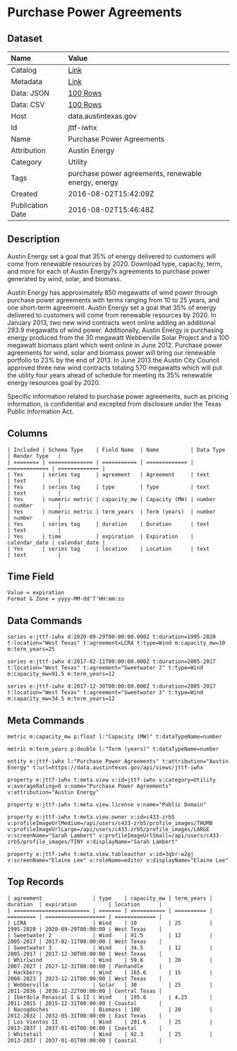 # Purchase Power Agreements

## Dataset

| Name | Value |
| :--- | :---- |
| Catalog | [Link](https://catalog.data.gov/dataset/purchase-power-agreements) |
| Metadata | [Link](https://data.austintexas.gov/api/views/jttf-iwhx) |
| Data: JSON | [100 Rows](https://data.austintexas.gov/api/views/jttf-iwhx/rows.json?max_rows=100) |
| Data: CSV | [100 Rows](https://data.austintexas.gov/api/views/jttf-iwhx/rows.csv?max_rows=100) |
| Host | data.austintexas.gov |
| Id | jttf-iwhx |
| Name | Purchase Power Agreements |
| Attribution | Austin Energy |
| Category | Utility |
| Tags | purchase power agreements, renewable energy, energy |
| Created | 2016-08-02T15:42:09Z |
| Publication Date | 2016-08-02T15:46:48Z |

## Description

Austin Energy set a goal that 35% of energy delivered to customers will come from renewable resources by 2020. Download type, capacity, term, and more for each of Austin Energy?s agreements to purchase power generated by wind, solar, and biomass.

Austin Energy has approximately 850 megawatts of wind power through purchase power agreements with terms ranging from 10 to 25 years, and one short-term agreement. Austin Energy set a goal that 35% of energy delivered to customers will come from renewable resources by 2020. In January 2013, two new wind contracts went online adding an additional 293.9 megawatts of wind power.  Additionally, Austin Energy is purchasing energy produced from the 30 megawatt Webberville Solar Project and a 100 megawatt biomass plant which went online in June 2012. Purchase power agreements for wind, solar and biomass power will bring our renewable portfolio to 23% by the end of 2013. In June 2013 the Austin City Council approved three new wind contracts totaling 570 megawatts which will put the utility four years ahead of schedule for meeting its 35% renewable energy resources goal by 2020. 

Specific information related to purchase power agreements, such as pricing information, is confidential and excepted from disclosure under the Texas Public Information Act.

## Columns

```ls
| Included | Schema Type    | Field Name  | Name          | Data Type     | Render Type   |
| ======== | ============== | =========== | ============= | ============= | ============= |
| Yes      | series tag     | agreement   | Agreement     | text          | text          |
| Yes      | series tag     | type        | Type          | text          | text          |
| Yes      | numeric metric | capacity_mw | Capacity (MW) | number        | number        |
| Yes      | numeric metric | term_years  | Term (years)  | number        | number        |
| Yes      | series tag     | duration    | Duration      | text          | text          |
| Yes      | time           | expiration  | Expiration    | calendar_date | calendar_date |
| Yes      | series tag     | location    | Location      | text          | text          |
```

## Time Field

```ls
Value = expiration
Format & Zone = yyyy-MM-dd'T'HH:mm:ss
```

## Data Commands

```ls
series e:jttf-iwhx d:2020-09-29T00:00:00.000Z t:duration=1995-2020 t:location="West Texas" t:agreement=LCRA t:type=Wind m:capacity_mw=10 m:term_years=25

series e:jttf-iwhx d:2017-02-11T00:00:00.000Z t:duration=2005-2017 t:location="West Texas" t:agreement="Sweetwater 2" t:type=Wind m:capacity_mw=91.5 m:term_years=12

series e:jttf-iwhx d:2017-12-30T00:00:00.000Z t:duration=2005-2017 t:location="West Texas" t:agreement="Sweetwater 3" t:type=Wind m:capacity_mw=34.5 m:term_years=12
```

## Meta Commands

```ls
metric m:capacity_mw p:float l:"Capacity (MW)" t:dataTypeName=number

metric m:term_years p:double l:"Term (years)" t:dataTypeName=number

entity e:jttf-iwhx l:"Purchase Power Agreements" t:attribution="Austin Energy" t:url=https://data.austintexas.gov/api/views/jttf-iwhx

property e:jttf-iwhx t:meta.view v:id=jttf-iwhx v:category=Utility v:averageRating=0 v:name="Purchase Power Agreements" v:attribution="Austin Energy"

property e:jttf-iwhx t:meta.view.license v:name="Public Domain"

property e:jttf-iwhx t:meta.view.owner v:id=c433-zrb5 v:profileImageUrlMedium=/api/users/c433-zrb5/profile_images/THUMB v:profileImageUrlLarge=/api/users/c433-zrb5/profile_images/LARGE v:screenName="Sarah Lambert" v:profileImageUrlSmall=/api/users/c433-zrb5/profile_images/TINY v:displayName="Sarah Lambert"

property e:jttf-iwhx t:meta.view.tableauthor v:id=3qbr-w2gj v:screenName="Elaine Lee" v:roleName=editor v:displayName="Elaine Lee"
```

## Top Records

```ls
| agreement                | type    | capacity_mw | term_years | duration  | expiration          | location      | 
| ======================== | ======= | =========== | ========== | ========= | =================== | ============= | 
| LCRA                     | Wind    | 10          | 25         | 1995-2020 | 2020-09-29T00:00:00 | West Texas    | 
| Sweetwater 2             | Wind    | 91.5        | 12         | 2005-2017 | 2017-02-11T00:00:00 | West Texas    | 
| Sweetwater 3             | Wind    | 34.5        | 12         | 2005-2017 | 2017-12-30T00:00:00 | West Texas    | 
| Whirlwind                | Wind    | 59.8        | 20         | 2007-2027 | 2027-12-31T00:00:00 | Panhandle     | 
| Hackberry                | Wind    | 165.6       | 15         | 2008-2023 | 2023-12-21T00:00:00 | West Texas    | 
| Webberville              | Solar   | 30          | 25         | 2011-2036 | 2036-12-22T00:00:00 | Central Texas | 
| Iberdola Penascal I & II | Wind    | 195.6       | 4.25       | 2011-2015 | 2015-12-31T00:00:00 | Coastal       | 
| Nacogdoches              | Biomass | 100         | 20         | 2012-2032 | 2032-05-31T00:00:00 | East Texas    | 
| Los Vientos II           | Wind    | 201.6       | 25         | 2013-2037 | 2037-01-01T00:00:00 | Coastal       | 
| Whitetail                | Wind    | 92.3        | 25         | 2013-2037 | 2037-01-01T00:00:00 | Coastal       | 
```